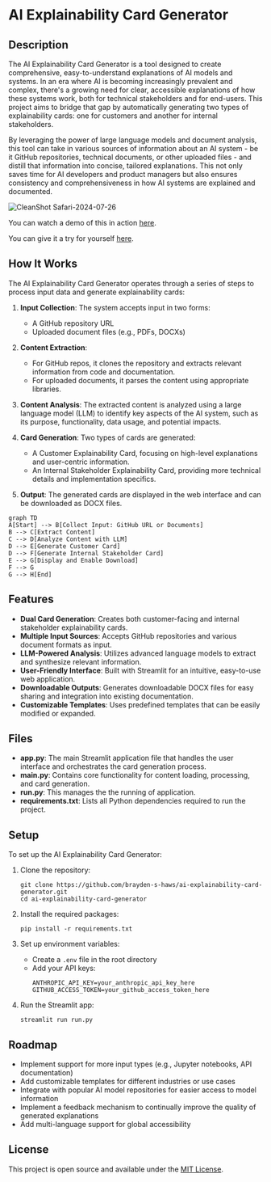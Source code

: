 # AI Explainability Card Generator

## Description

The AI Explainability Card Generator is a tool designed to create comprehensive, easy-to-understand explanations of AI models and systems. In an era where AI is becoming increasingly prevalent and complex, there's a growing need for clear, accessible explanations of how these systems work, both for technical stakeholders and for end-users. This project aims to bridge that gap by automatically generating two types of explainability cards: one for customers and another for internal stakeholders.

By leveraging the power of large language models and document analysis, this tool can take in various sources of information about an AI system - be it GitHub repositories, technical documents, or other uploaded files - and distill that information into concise, tailored explanations. This not only saves time for AI developers and product managers but also ensures consistency and comprehensiveness in how AI systems are explained and documented.

![CleanShot Safari-2024-07-26](https://github.com/user-attachments/assets/637eb3d2-81cb-4224-adfb-d8367f461ed9)

You can watch a demo of this in action [here](https://share.cleanshot.com/RnPnsGR7).

You can give it a try for yourself [here](https://ai-explainability-cards.replit.app).

## How It Works

The AI Explainability Card Generator operates through a series of steps to process input data and generate explainability cards:

1. **Input Collection**: The system accepts input in two forms:
   - A GitHub repository URL
   - Uploaded document files (e.g., PDFs, DOCXs)

2. **Content Extraction**: 
   - For GitHub repos, it clones the repository and extracts relevant information from code and documentation.
   - For uploaded documents, it parses the content using appropriate libraries.

3. **Content Analysis**: The extracted content is analyzed using a large language model (LLM) to identify key aspects of the AI system, such as its purpose, functionality, data usage, and potential impacts.

4. **Card Generation**: Two types of cards are generated:
   - A Customer Explainability Card, focusing on high-level explanations and user-centric information.
   - An Internal Stakeholder Explainability Card, providing more technical details and implementation specifics.

5. **Output**: The generated cards are displayed in the web interface and can be downloaded as DOCX files.

```mermaid
graph TD
A[Start] --> B[Collect Input: GitHub URL or Documents]
B --> C[Extract Content]
C --> D[Analyze Content with LLM]
D --> E[Generate Customer Card]
D --> F[Generate Internal Stakeholder Card]
E --> G[Display and Enable Download]
F --> G
G --> H[End]
```

## Features

- **Dual Card Generation**: Creates both customer-facing and internal stakeholder explainability cards.
- **Multiple Input Sources**: Accepts GitHub repositories and various document formats as input.
- **LLM-Powered Analysis**: Utilizes advanced language models to extract and synthesize relevant information.
- **User-Friendly Interface**: Built with Streamlit for an intuitive, easy-to-use web application.
- **Downloadable Outputs**: Generates downloadable DOCX files for easy sharing and integration into existing documentation.
- **Customizable Templates**: Uses predefined templates that can be easily modified or expanded.

## Files

- **app.py**: The main Streamlit application file that handles the user interface and orchestrates the card generation process.
- **main.py**: Contains core functionality for content loading, processing, and card generation.
- **run.py**: This manages the the running of application.
- **requirements.txt**: Lists all Python dependencies required to run the project.

## Setup

To set up the AI Explainability Card Generator:

1. Clone the repository:
   ```
   git clone https://github.com/brayden-s-haws/ai-explainability-card-generator.git
   cd ai-explainability-card-generator
   ```

2. Install the required packages:
   ```
   pip install -r requirements.txt
   ```

3. Set up environment variables:
   - Create a `.env` file in the root directory
   - Add your API keys:
     ```
     ANTHROPIC_API_KEY=your_anthropic_api_key_here
     GITHUB_ACCESS_TOKEN=your_github_access_token_here
     ```

4. Run the Streamlit app:
   ```
   streamlit run run.py
   ```

## Roadmap

- Implement support for more input types (e.g., Jupyter notebooks, API documentation)
- Add customizable templates for different industries or use cases
- Integrate with popular AI model repositories for easier access to model information
- Implement a feedback mechanism to continually improve the quality of generated explanations
- Add multi-language support for global accessibility

## License

This project is open source and available under the [MIT License](LICENSE).
